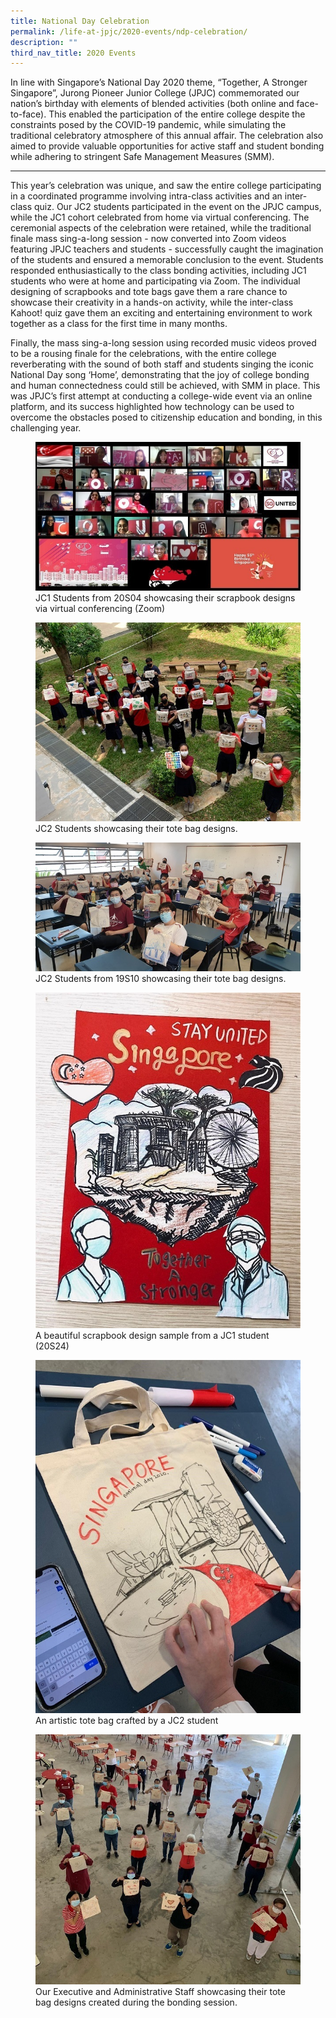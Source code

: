 ```yaml
---
title: National Day Celebration
permalink: /life-at-jpjc/2020-events/ndp-celebration/
description: ""
third_nav_title: 2020 Events
---
```

<div align=justifyp>
<p>
In line with Singapore’s National Day 2020 theme, “Together, A Stronger Singapore”, Jurong Pioneer Junior College (JPJC) commemorated our nation’s birthday with elements of blended activities (both online and face-to-face). This enabled the participation of the entire college despite the constraints posed by the COVID-19 pandemic, while simulating the traditional celebratory atmosphere of this annual affair. The celebration also aimed to provide valuable opportunities for active staff and student bonding while adhering to stringent Safe Management Measures (SMM).</p>

<hr>
<p>This year’s celebration was unique, and saw the entire college participating in a coordinated programme involving intra-class activities and an inter-class quiz. Our JC2 students participated in the event on the JPJC campus, while the JC1 cohort celebrated from home via virtual conferencing. The ceremonial aspects of the celebration were retained, while the traditional finale mass sing-a-long session - now converted into Zoom videos featuring JPJC teachers and students - successfully caught the imagination of the students and ensured a memorable conclusion to the event. Students responded enthusiastically to the class bonding activities, including JC1 students who were at home and participating via Zoom. The individual designing of scrapbooks and tote bags gave them a rare chance to showcase their creativity in a hands-on activity, while the inter-class Kahoot! quiz gave them an exciting and entertaining environment to work together as a class for the first time in many months.</p>

<p>
Finally, the mass sing-a-long session using recorded music videos proved to be a rousing finale for the celebrations, with the entire college reverberating with the sound of both staff and students singing the iconic National Day song ‘Home’, demonstrating that the joy of college bonding and human connectedness could still be achieved, with SMM in place. This was JPJC’s first attempt at conducting a college-wide event via an online platform, and its success highlighted how technology can be used to overcome the obstacles posed to citizenship education and bonding, in this challenging year. </p>

<figure>
<img src="/images/20ndp1.jpg">
<figcaption>JC1 Students from 20S04 showcasing their scrapbook designs via virtual conferencing (Zoom)</figcaption>
</figure>

<figure>
<img src="/images/20ndp2.jpg">
<figcaption>JC2 Students showcasing their tote bag designs.</figcaption>
</figure>

<figure>
<img src="/images/20ndp3.jpg">
<figcaption>JC2 Students from 19S10 showcasing their tote bag designs.</figcaption>
</figure>

<figure>
<img src="/images/20ndp4.jpg">
<figcaption>A beautiful scrapbook design sample from a JC1 student (20S24)</figcaption>
</figure>

<figure>
<img src="/images/20ndp5.jpg">
<figcaption>An artistic tote bag crafted by a JC2 student</figcaption>
</figure>

<figure>
<img src="/images/20ndp6.jpg">
<figcaption>Our Executive and Administrative Staff showcasing their tote bag designs created during the bonding session.</figcaption>
</figure>